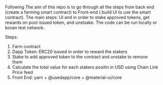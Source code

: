 Following 
The aim of this repo is to go through all the steps from back end (create a farming smart contract) to Front-end ( build UI to use the smart contract).
The main steps: UI and  in order to stake approved tokens, get rewards on pool issued token, and unstsake.
The code can be run locally or kovan test network.

Steps:
1. Farm contract
2. Dapp Token: ERC20 issued in order to reward the stakers
3. Stake to add approved token to the contract and unstake to remove them
4. Calculate the total value for each stakers positin in USD using Chain Link Price feed
5. Front End: yarn + @usedapp/core + @material-ui/core